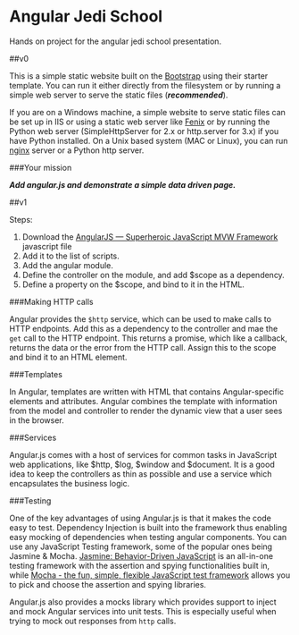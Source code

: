 Angular Jedi School
===================

Hands on project for the angular jedi school presentation.

##v0

This is a simple static website built on the [Bootstrap](http://getbootstrap.com/) using their starter template. You can run it either directly from the filesystem or by running a simple web server to serve the static files (***recommended***).

If you are on a Windows machine, a simple website to serve static files can be set up in IIS or using a static web server like [Fenix](http://fenixwebserver.com/) or by running the Python web server (SimpleHttpServer for 2.x or http.server for 3.x) if you have Python installed. On a Unix based system (MAC or Linux), you can run [nginx](http://nginx.com/) server or a Python http server.

###Your mission

***Add angular.js and demonstrate a simple data driven page.***

##v1

Steps:

1.	Download the [AngularJS — Superheroic JavaScript MVW Framework](https://angularjs.org/) javascript file
2.	Add it to the list of scripts.
3.	Add the angular module.
4.	Define the controller on the module, and add $scope as a dependency.
5.	Define a property on the $scope, and bind to it in the HTML.

###Making HTTP calls

Angular provides the `$http` service, which can be used to make calls to HTTP endpoints. Add this as a dependency to the controller and mae the `get` call to the HTTP endpoint. This returns a promise, which like a callback, returns the data or the error from the HTTP call. Assign this to the scope and bind it to an HTML element.

###Templates

In Angular, templates are written with HTML that contains Angular-specific elements and attributes. Angular combines the template with information from the model and controller to render the dynamic view that a user sees in the browser.

###Services

Angular.js comes with a host of services for common tasks in JavaScript web applications, like $http, $log, $window and $document. It is a good idea to keep the controllers as thin as possible and use a service which encapsulates the business logic.

###Testing

One of the key advantages of using Angular.js is that it makes the code easy to test. Dependency Injection is built into the framework thus enabling easy mocking of dependencies when testing angular components. You can use any JavaScript Testing framework, some of the popular ones being Jasmine & Mocha. [Jasmine: Behavior-Driven JavaScript](http://jasmine.github.io/) is an all-in-one testing framework with the assertion and spying functionalities built in, while [Mocha - the fun, simple, flexible JavaScript test framework](http://mochajs.org/) allows you to pick and choose the assertion and spying libraries.

Angular.js also provides a mocks library which provides support to inject and mock Angular services into unit tests. This is especially useful when trying to mock out responses from `http` calls.
